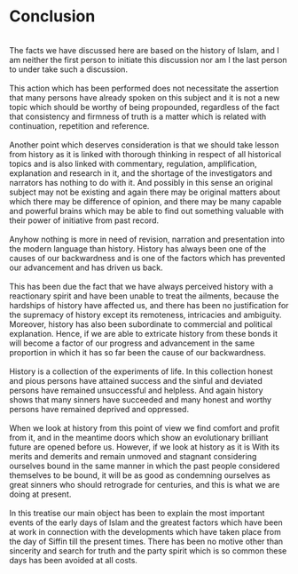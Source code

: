Conclusion
==========

   
 The facts we have discussed here are based on the history of Islam, and
I am neither the first person to initiate this discussion nor am I the
last person to under take such a discussion.  
    
 This action which has been performed does not necessitate the assertion
that many persons have already spoken on this subject and it is not a
new topic which should be worthy of being propounded, regardless of the
fact that consistency and firmness of truth is a matter which is related
with continuation, repetition and reference.  
    
 Another point which deserves consideration is that we should take
lesson from history as it is linked with thorough thinking in respect of
all historical topics and is also linked with commentary, regulation,
amplification, explanation and research in it, and the shortage of the
investigators and narrators has nothing to do with it. And possibly in
this sense an original subject may not be existing and again there may
be original matters about which there may be difference of opinion, and
there may be many capable and powerful brains which may be able to find
out something valuable with their power of initiative from past
record.  
    
 Anyhow nothing is more in need of revision, narration and presentation
into the modern language than history. History has always been one of
the causes of our backwardness and is one of the factors which has
prevented our advancement and has driven us back.  
    
 This has been due the fact that we have always perceived history with a
reactionary spirit and have been unable to treat the ailments, because
the hardships of history have affected us, and there has been no
justification for the supremacy of history except its remoteness,
intricacies and ambiguity. Moreover, history has also been subordinate
to commercial and political explanation. Hence, if we are able to
extricate history from these bonds it will become a factor of our
progress and advancement in the same proportion in which it has so far
been the cause of our backwardness.  
    
 History is a collection of the experiments of life. In this collection
honest and pious persons have attained success and the sinful and
deviated persons have remained unsuccessful and helpless. And again
history shows that many sinners have succeeded and many honest and
worthy persons have remained deprived and oppressed.  
    
 When we look at history from this point of view we find comfort and
profit from it, and in the meantime doors which show an evolutionary
brilliant future are opened before us. However, if we look at history as
it is With its merits and demerits and remain unmoved and stagnant
considering ourselves bound in the same manner in which the past people
considered themselves to be bound, it will be as good as condemning
ourselves as great sinners who should retrograde for centuries, and this
is what we are doing at present.  
    
 In this treatise our main object has been to explain the most important
events of the early days of Islam and the greatest factors which have
been at work in connection with the developments which have taken place
from the day of Siffin till the present times. There has been no motive
other than sincerity and search for truth and the party spirit which is
so common these days has been avoided at all costs.


